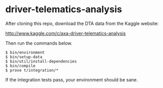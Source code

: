 # driver-telematics-analysis

After cloning this repo, download the DTA data from the Kaggle website:

http://www.kaggle.com/c/axa-driver-telematics-analysis

Then run the commands below.

```
$ bin/environment
$ bin/setup-data
$ bin/util/install-dependencies
$ bin/compile
$ prove t/integration/*
```

If the integration tests pass, your environment should be sane.
